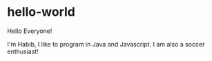 # hello-world

Hello Everyone!

I'm Habib, I like to program in Java and Javascript.
I am also a soccer enthusiast!
